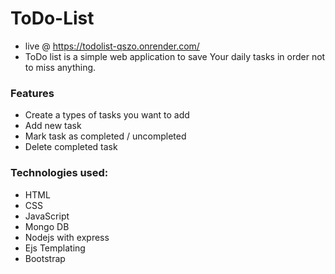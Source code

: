 # ToDo-List
* live @ https://todolist-qszo.onrender.com/
* ToDo list is a simple web application to save Your daily tasks in order not to miss anything.

### Features
* Create a types of tasks you want to add
* Add new task
* Mark task as completed / uncompleted
* Delete completed task

### Technologies used:
* HTML
* CSS
* JavaScript
* Mongo DB
* Nodejs with express
* Ejs Templating
* Bootstrap

